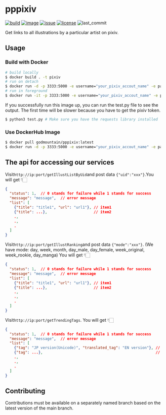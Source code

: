 # pppixiv
[![build](https://img.shields.io/github/actions/workflow/status/MGMCN/pppixiv/pr.yml?logo=github)](https://img.shields.io/github/actions/workflow/status/MGMCN/pppixiv/pr.yml?logo=github)
[![image](https://img.shields.io/docker/pulls/godmountain/pppixiv?logo=docker&logoColor=white)](https://hub.docker.com/r/godmountain/pppixiv)
[![issue](https://img.shields.io/github/issues/MGMCN/pppixiv?logo=github)](https://github.com/MGMCN/pppixiv/issues?logo=github)
[![license](https://img.shields.io/github/license/MGMCN/pppixiv)](https://github.com/MGMCN/pppixiv/blob/main/LICENSE)
![last_commit](https://img.shields.io/github/last-commit/MGMCN/pppixiv?color=red&logo=github)
  
Get links to all illustrations by a particular artist on pixiv.
## Usage
### Build with Docker
```bash
# build locally
$ docker build . -t pixiv
# run on detach
$ docker run -d -p 3333:5000 -e username="your_pixiv_accout_name" -e password="your_pixiv_account_password" pixiv
# run in foreground
$ docker run -it -p 3333:5000 -e username="your_pixiv_accout_name" -e password="your_pixiv_account_password" pixiv
```
If you successfully run this image up, you can run the test.py file to see the output. The first time will be slower because you have to get the pixiv token.
```bash
$ python3 test.py # Make sure you have the requests library installed
```
### Use DockerHub Image
```bash
$ docker pull godmountain/pppixiv:latest
$ docker run -d -p 3333:5000 -e username="your_pixiv_accout_name" -e password="your_pixiv_account_password" godmountain/pppixiv:latest
```

## The api for accessing our services
Visit```http://ip:port/getIllustListByUid```and post data ```{"uid":"xxx"}```.You will get 👇🏻
```json lines
{
  "status": 1,  // 0 stands for failure while 1 stands for success
  "message": "message",  // error message
  "list": [
    {"title": "title1", "url": "url1"}, // item1
    {"title": ...},                     // item2
    .,
    .,
    .
  ]
}
```

Visit```http://ip:port/getIllustRanking```and post data ```{"mode":"xxx"}```. (We have mode: day, week, month, day_male, day_female, week_original, week_rookie, day_manga) You will get 👇🏻
```json lines
{
  "status": 1,  // 0 stands for failure while 1 stands for success
  "message": "message",  // error message
  "list": [
    {"title": "title1", "url": "url1"}, // item1
    {"title": ...},                     // item2
    .,
    .,
    .
  ]
}
```

Visit```http://ip:port/getTrendingTags```.
You will get 👇🏻
```json lines
{
  "status": 1,  // 0 stands for failure while 1 stands for success
  "message": "message",  // error message
  "list": [
    {"tag": "JP version(Unicode)", "translated_tag": "EN version"}, // item1
    {"tag": ...},                                                   // item2
    .,
    .,
    .
  ]
}
```
## Contributing
Contributions must be available on a separately named branch based on the latest version of the main branch.
